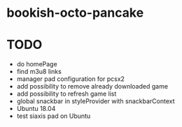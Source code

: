 # bookish-octo-pancake

# TODO

- do homePage
- find m3u8 links
- manager pad configuration for pcsx2
- add possibility to remove already downloaded game
- add possibility to refresh game list
- global snackbar in styleProvider with snackbarContext
- Ubuntu 18.04
- test siaxis pad on Ubuntu